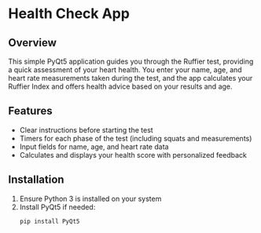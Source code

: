 # Health Check App

## Overview  
This simple PyQt5 application guides you through the Ruffier test, providing a quick assessment of your heart health. You enter your name, age, and heart rate measurements taken during the test, and the app calculates your Ruffier Index and offers health advice based on your results and age.

## Features  
- Clear instructions before starting the test  
- Timers for each phase of the test (including squats and measurements)  
- Input fields for name, age, and heart rate data  
- Calculates and displays your health score with personalized feedback

## Installation  
1. Ensure Python 3 is installed on your system  
2. Install PyQt5 if needed:  
   ```bash
   pip install PyQt5
